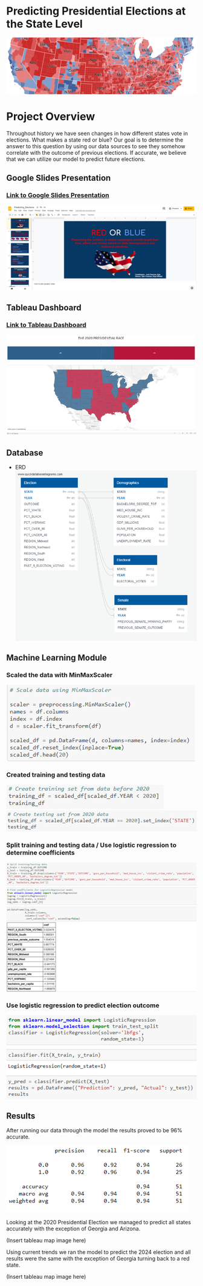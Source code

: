 # Predicting Presidential Elections at the State Level
![](images/map_header.PNG)

# Project Overview

Throughout history we have seen changes in how different states vote in elections. What makes a state red or blue? Our goal is to determine the answer to this question by using our data sources to see they somehow correlate with the outcome of previous elections. If accurate, we believe that we can utilize our model to predict future elections. 

## Google Slides Presentation
### [Link to Google Slides Presentation](https://docs.google.com/presentation/d/1Fi2ku2yF1nq2R5zSuyaotLsO4VyYtfnHJCpFY3X6e9w/edit?usp=sharing)

![Gooogle_Slide_Presentation](https://github.com/jipearson/blue-team/blob/presentation/images/GoogleSlidesPresentation.jpg)

## Tableau Dashboard
### [Link to Tableau Dashboard](https://public.tableau.com/profile/tyler.foreman#!/vizhome/ElectionPredictions_16214580151030/Story1)

![Tableau_Dashboard](https://github.com/jipearson/blue-team/blob/presentation/images/tableau_map.png)

## Database
- ERD <br> ![](images/ERD.png)

## Machine Learning Module

### Scaled the data with MinMaxScaler

![MinMaxScaler](https://github.com/jipearson/blue-team/blob/presentation/images/MinMaxScaler.png)

### Created training and testing data

![Training_Data](https://github.com/jipearson/blue-team/blob/presentation/images/training_data.png)
![Testing_Data](https://github.com/jipearson/blue-team/blob/presentation/images/testing_data.png)

### Split training and testing data / Use logistic regression to determine coefficients

![Coefficients](https://github.com/jipearson/blue-team/blob/presentation/images/logisticreg_coefficients.png)

### Use logistic regression to predict election outcome

![prediction](https://github.com/jipearson/blue-team/blob/presentation/images/model_prediction.png)

## Results

After running our data through the model the results proved to be 96% accurate.

![Classification_Report](https://github.com/jipearson/blue-team/blob/presentation/images/classification_report.png)

Looking at the 2020 Presidential Election we managed to predict all states accurately with the exception of Georgia and Arizona. 

(Insert tableau map image here)

Using current trends we ran the model to predict the 2024 election and all results were the same with the exception of Georgia turning back to a red state. 

(Insert tableau map image here)


